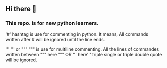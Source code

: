 ## Hi there 👋
### This repo. is for new python learners.

'#' hashtag is use for commenting in python.
It means, All commands written after # will be ignored until the line ends.

''' ''' or """ """ is use for multiline commenting. All the lines of commandes written between  """ here """  OR  ''' here''' triple single or triple double quote will be ignored.
